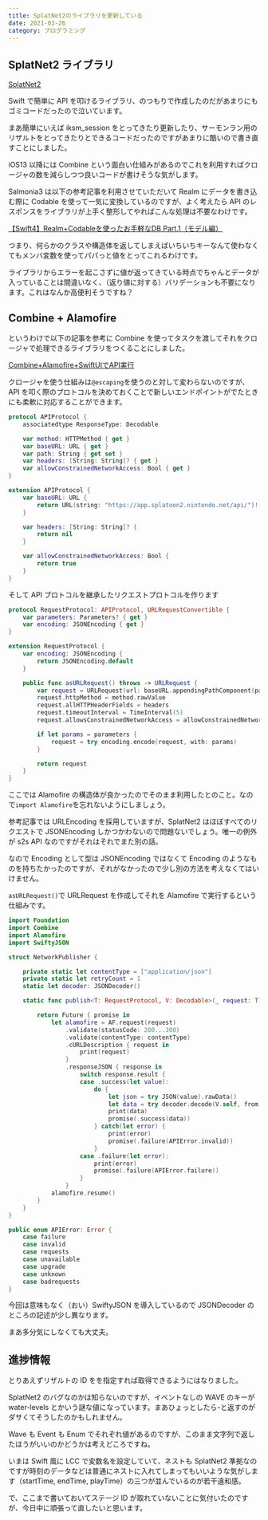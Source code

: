 ```yaml
---
title: SplatNet2のライブラリを更新している
date: 2021-03-26
category: プログラミング
---
```


## SplatNet2 ライブラリ

[SplatNet2](https://github.com/tkgstrator/SplatNet2/tree/develop)

Swift で簡単に API を叩けるライブラリ、のつもりで作成したのだがあまりにもゴミコードだったので泣いています。

まあ簡単にいえば iksm_session をとってきたり更新したり、サーモンラン用のリザルトをとってきたりとできるコードだったのですがあまりに酷いので書き直すことにしました。

iOS13 以降には Combine という面白い仕組みがあるのでこれを利用すればクロージャの数を減らしつつ良いコードが書けそうな気がします。

Salmonia3 は以下の参考記事を利用させていただいて Realm にデータを書き込む際に Codable を使って一気に変換しているのですが、よく考えたら API のレスポンスをライブラリが上手く整形してやればこんな処理は不要なわけです。

[【Swift4】Realm+Codableを使ったお手軽なDB Part.1（モデル編）](https://qiita.com/cottpan/items/b75abd5d4e4ce73e00f2)

つまり、何らかのクラスや構造体を返してしまえばいちいちキーなんて使わなくてもメンバ変数を使ってパパっと値をとってこれるわけです。

ライブラリからエラーを起こさずに値が返ってきている時点でちゃんとデータが入っていることは間違いなく、（返り値に対する）バリデーションも不要になります。これはなんか高便利そうですね？

## Combine + Alamofire

というわけで以下の記事を参考に Combine を使ってタスクを渡してそれをクロージャで処理できるライブラリをつくることにしました。

[Combine+Alamofire+SwiftUIでAPI実行](https://qiita.com/shira-shun/items/778e65308f26860664fc)

クロージャを使う仕組みは`@escaping`を使うのと対して変わらないのですが、API を叩く際のプロトコルを決めておくことで新しいエンドポイントがでたときにも柔軟に対応することができます。

```swift
protocol APIProtocol {
    associatedtype ResponseType: Decodable

    var method: HTTPMethod { get }
    var baseURL: URL { get }
    var path: String { get set }
    var headers: [String: String[? { get }
    var allowConstrainedNetworkAccess: Bool { get }
}

extension APIProtocol {
    var baseURL: URL {
        return URL(string: "https://app.splatoon2.nintendo.net/api/")!
    }

    var headers: [String: String[? {
        return nil
    }

    var allowConstrainedNetworkAccess: Bool {
        return true
    }
}
```

そして API プロトコルを継承したリクエストプロトコルを作ります

```swift
protocol RequestProtocol: APIProtocol, URLRequestConvertible {
    var parameters: Parameters? { get }
    var encoding: JSONEncoding { get }
}

extension RequestProtocol {
    var encoding: JSONEncoding {
        return JSONEncoding.default
    }

    public func asURLRequest() throws -> URLRequest {
        var request = URLRequest(url: baseURL.appendingPathComponent(path))
        request.httpMethod = method.rawValue
        request.allHTTPHeaderFields = headers
        request.timeoutInterval = TimeInterval(5)
        request.allowsConstrainedNetworkAccess = allowConstrainedNetworkAccess

        if let params = parameters {
            request = try encoding.encode(request, with: params)
        }

        return request
    }
}
```

ここでは Alamofire の構造体が良かったのでそのまま利用したとのこと。なので`import Alamofire`を忘れないようにしましょう。

参考記事では URLEncoding を採用していますが、SplatNet2 はほぼすべてのリクエストで JSONEncoding しかつかわないので問題ないでしょう。唯一の例外が s2s API なのですがそれはそれでまた別の話。

なので Encoding として型は JSONEncoding ではなくて Encoding のようなものを持ちたかったのですが、それがなかったので少し別の方法を考えなくてはいけません。

`asURLRequest()`で URLRequest を作成してそれを Alamofire で実行するという仕組みです。

```swift
import Foundation
import Combine
import Alamofire
import SwiftyJSON

struct NetworkPublisher {

    private static let contentType = ["application/json"[
    private static let retryCount = 1
    static let decoder: JSONDecoder()

    static func publish<T: RequestProtocol, V: Decodable>(_ request: T) -> Future<V.ResponseType, APIError> {

        return Future { promise in
            let alamofire = AF.request(request)
                .validate(statusCode: 200...300)
                .validate(contentType: contentType)
                .cURLDescription { request in
                    print(request)
                }
                .responseJSON { response in
                    switch response.result {
                    case .success(let value):
                        do {
                            let json = try JSON(value).rawData()
                            let data = try decoder.decode(V.self, from: json)
                            print(data)
                            promise(.success(data))
                        } catch(let error) {
                            print(error)
                            promise(.failure(APIError.invalid))
                        }
                    case .failure(let error):
                        print(error)
                        promise(.failure(APIError.failure))
                    }
                }
            alamofire.resume()
        }
    }
}

public enum APIError: Error {
    case failure
    case invalid
    case requests
    case unavailable
    case upgrade
    case unknown
    case badrequests
}
```

今回は意味もなく（おい）SwiftyJSON を導入しているので JSONDecoder のところの記述が少し異なります。

まあ多分気にしなくても大丈夫。

## 進捗情報

とりあえずリザルトの ID をを指定すれば取得できるようにはなりました。

SplatNet2 のバグなのかは知らないのですが、イベントなしの WAVE のキーが water-levels とかいう謎な値になっています。まあひょっとしたら-と返すのがダサくてそうしたのかもしれません。

Wave も Event も Enum でそれぞれ値があるのですが、このまま文字列で返したほうがいいのかどうかは考えどころですね。

いまは Swift 風に LCC で変数名を設定していて、ネストも SplatNet2 準拠なのですが時刻のデータなどは普通にネストに入れてしまってもいいような気がします（startTime, endTime, playTime）の三つが並んでいるのが若干違和感。

で、ここまで書いておいてステージ ID が取れていないことに気付いたのですが、今日中に頑張って直したいと思います。
